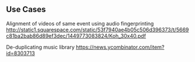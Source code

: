 Use Cases
---------

Alignment of videos of same event using audio fingerprinting
http://static1.squarespace.com/static/53f7940ae4b05c506d396373/t/5669c81ba2bab86d89ef3dec/1449773083824/Koh_30x40.pdf

De-duplicating music library
https://news.ycombinator.com/item?id=8303713
